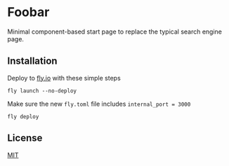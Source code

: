 # Foobar

Minimal component-based start page to replace the typical search engine page.

## Installation

Deploy to [fly.io](https://fly.io/) with these simple steps

```
fly launch --no-deploy
```
Make sure the new `fly.toml` file includes `internal_port = 3000`
```
fly deploy
```

## License
[MIT](https://choosealicense.com/licenses/mit/)